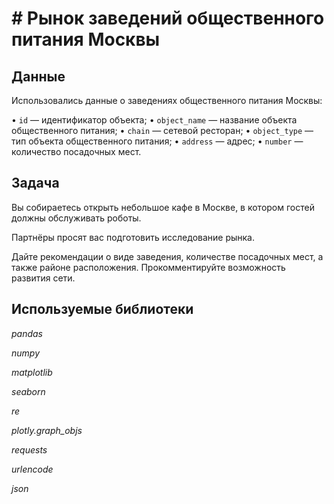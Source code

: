 # # Рынок заведений общественного питания Москвы


## Данные

Использовались данные о заведениях общественного питания Москвы:

• `id` — идентификатор объекта;
• `object_name` — название объекта общественного питания;
• `chain` — сетевой ресторан;
• `object_type` — тип объекта общественного питания;
• `address` — адрес;
• `number` — количество посадочных мест.

## Задача

Вы собираетесь открыть небольшое кафе в Москве, в котором гостей должны обслуживать роботы. 

Партнёры просят вас подготовить исследование рынка.

Дайте рекомендации о виде заведения, количестве посадочных мест, а также районе расположения. Прокомментируйте возможность развития сети.

## Используемые библиотеки
*pandas*

*numpy*

*matplotlib*

*seaborn*

*re*

*plotly.graph_objs*

*requests*

*urlencode*

*json*